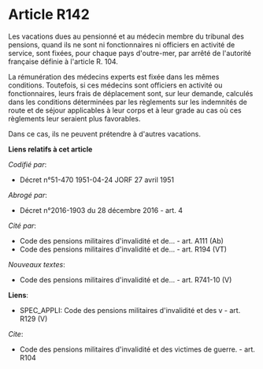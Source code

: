 # Article R142

Les vacations dues au pensionné et au médecin membre du tribunal des pensions, quand ils ne sont ni fonctionnaires ni
officiers en activité de service, sont fixées, pour chaque pays d'outre-mer, par arrêté de l'autorité française définie à
l'article R. 104.

La rémunération des médecins experts est fixée dans les mêmes conditions. Toutefois, si ces médecins sont officiers en
activité ou fonctionnaires, leurs frais de déplacement sont, sur leur demande, calculés dans les conditions déterminées par
les règlements sur les indemnités de route et de séjour applicables à leur corps et à leur grade au cas où ces règlements
leur seraient plus favorables.

Dans ce cas, ils ne peuvent prétendre à d'autres vacations.

**Liens relatifs à cet article**

_Codifié par_:

  - Décret n°51-470 1951-04-24 JORF 27 avril 1951

_Abrogé par_:

  - Décret n°2016-1903 du 28 décembre 2016 - art. 4

_Cité par_:

  - Code des pensions militaires d'invalidité et de... - art. A111 (Ab)
  - Code des pensions militaires d'invalidité et de... - art. R194 (VT)

_Nouveaux textes_:

  - Code des pensions militaires d'invalidité et de... - art. R741-10 (V)

**Liens**:

  - SPEC_APPLI: Code des pensions militaires d'invalidité et des v - art. R129 (V)

_Cite_:

  - Code des pensions militaires d'invalidité et des victimes de guerre. - art. R104
